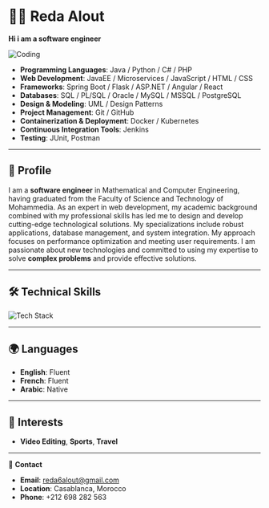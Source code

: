 # 👨‍💻 Reda Alout

**Hi i am a software engineer**

![Coding](https://media.giphy.com/media/qgQUggAC3Pfv687qPC/giphy.gif)

- **Programming Languages**: Java / Python / C# / PHP
- **Web Development**: JavaEE / Microservices / JavaScript / HTML / CSS
- **Frameworks**: Spring Boot / Flask / ASP.NET / Angular / React
- **Databases**: SQL / PL/SQL / Oracle / MySQL / MSSQL / PostgreSQL
- **Design & Modeling**: UML / Design Patterns
- **Project Management**: Git / GitHub
- **Containerization & Deployment**: Docker / Kubernetes
- **Continuous Integration Tools**: Jenkins
- **Testing**: JUnit, Postman

---

## 🌟 **Profile**
I am a **software engineer** in Mathematical and Computer Engineering, having graduated from the Faculty of Science and Technology of Mohammedia. As an expert in web development, my academic background combined with my professional skills has led me to design and develop cutting-edge technological solutions. My specializations include robust applications, database management, and system integration. My approach focuses on performance optimization and meeting user requirements. 
I am passionate about new technologies and committed to using my expertise to solve **complex problems** and provide effective solutions.

---



## 🛠️ **Technical Skills**
![Tech Stack](https://skillicons.dev/icons?i=java,python,php,docker,kubernetes,mysql,postgresql,angular,react,jenkins)

---

## 🌍 **Languages**
- **English**: Fluent
- **French**: Fluent
- **Arabic**: Native

---

## 🎯 **Interests**
- **Video Editing**, **Sports**, **Travel**

---

📧 **Contact**  
- **Email**: [reda6alout@gmail.com](mailto:reda6alout@gmail.com)  
- **Location**: Casablanca, Morocco  
- **Phone**: +212 698 282 563
